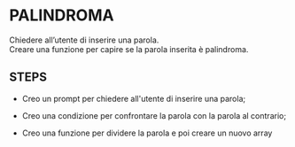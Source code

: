 PALINDROMA
=======

Chiedere all’utente di inserire una parola. <br>
Creare una funzione per capire se la parola inserita è palindroma.

## STEPS

- Creo un prompt per chiedere all'utente di inserire una parola;

- Creo una condizione per confrontare la parola con la parola al contrario;

- Creo una funzione per dividere la parola e poi creare un nuovo array

